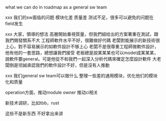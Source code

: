 what we can do in roadmap as a general sw team

xxx 我们的sw面临的问题
模块化差
质量差
测试不足，很多可以避免的问题在field发生

xxx 大家，領導的想法
高層開始重視質量，但我們組给出的方案著重在測試，跟我們開發關系不大
工程師軟件水平不好，很難做好代碼
老闆對能展示的新技術很上心，對不容易展示的如軟件設計不够上心
老闆不是很尊重工程師做軟件設計，他有他的一套思路，總想讓我們接受
老板總是說某某某也可以model成某某某，說軟件要general。可是他從不和我們一起深入分析代碼來確定怎麼設計軟件
大老闆倒是坦誠承認我們的軟件設計不好，但是沒有人推動

xxx 我们general sw team可以做什么
整理一些差的通用模块，优化他们的模块化和质量

operation方面，推动module owner
推动ci相关

新技术调研，比如tbb，rust

这些不是新东西
不好拿出来讲